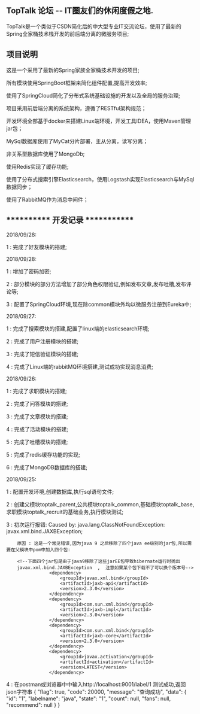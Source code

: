 
## TopTalk 论坛 -- IT圈友们的休闲度假之地. 

TopTalk是一个类似于CSDN简化后的中大型专业IT交流论坛，使用了最新的Spring全家桶技术栈开发的前后端分离的微服务项目;
   
##  项目说明

这是一个采用了最新的Spring家族全家桶技术开发的项目;

所有模块使用SpringBoot框架来简化组件配置,提高开发效率;

使用了SpringCloud简化了分布式系统基础设施的开发以及全局的服务治理;

项目采用前后端分离的系统架构，遵循了RESTful架构规范；    
                      
开发环境全部基于docker来搭建Linux端环境，开发工具IDEA，使用Maven管理jar包；

MySql数据库使用了MyCat分片部署，主从分离，读写分离；

非关系型数据库使用了MongoDb;

使用Redis实现了缓存功能;

使用了分布式搜索引擎Elasticsearch，使用Logstash实现Elasticsearch与MySql数据同步；

使用了RabbitMQ作为消息中间件；


## ********** 开发记录 ***********


2018/09/28:

1 : 完成了好友模块的搭建;

2018/09/28:

1 : 增加了密码加密;

2 : 部分模块的部分方法增加了部分角色权限验证,例如发布文章,发布吐槽,发布评论等;

3 : 配置了SpringCloud环境,现在除common模块外均以微服务注册到Eureka中;

2018/09/27:

1 : 完成了搜索模块的搭建,配置了linux端的elasticsearch环境;

2 : 完成了用户注册模块的搭建;

3 : 完成了短信验证模块的搭建;

4 : 完成了Linux端的rabbitMQ环境搭建,测试成功实现消息消费;

2018/09/26:

1 : 完成了求职模块的搭建;

2 : 完成了问答模块的搭建;

3 : 完成了文章模块的搭建;

4 : 完成了活动模块的搭建;

5 : 完成了吐槽模块的搭建;

5 : 完成了redis缓存功能的实现;

6 : 完成了MongoDB数据库的搭建;

2018/09/25:

1 : 配置开发环境,创建数据库,执行sql语句文件;

2 : 创建父模块toptalk_parent,公共模块toptalk_common,基础模块toptalk_base,求职模块toptalk_recruit的基础业务,执行模块测试;

3 : 初次运行报错:
        Caused by: java.lang.ClassNotFoundException: javax.xml.bind.JAXBException;
        
        原因 : 这是一个常见错误,因为java 9 之后移除了四个java ee级别的jar包,所以需要在父模块中pom中加入四个包:
        
        <!--下面四个jar包是由于java9移除了这些jarEE包导致hibernate运行时抛出
        javax.xml.bind.JAXBException  ,  注意如果某个包下载不了可以换个版本号-->
                    <dependency>
                        <groupId>javax.xml.bind</groupId>
                        <artifactId>jaxb-api</artifactId>
                        <version>2.3.0</version>
                    </dependency>
                    <dependency>
                        <groupId>com.sun.xml.bind</groupId>
                        <artifactId>jaxb-impl</artifactId>
                        <version>2.3.0</version>
                    </dependency>
                    <dependency>
                        <groupId>com.sun.xml.bind</groupId>
                        <artifactId>jaxb-core</artifactId>
                        <version>2.3.0</version>
                    </dependency>
                    <dependency>
                        <groupId>javax.activation</groupId>
                        <artifactId>activation</artifactId>
                        <version>LATEST</version>
                    </dependency>
                    
4 : 在postman或浏览器中中输入http://localhost:9001/label/1   测试成功,返回json字符串
            {
                "flag": true,
                "code": 20000,
                "message": "查询成功",
                "data": {
                    "id": "1",
                    "labelname": "java",
                    "state": "1",
                    "count": null,
                    "fans": null,
                    "recommend": null
                }
            }